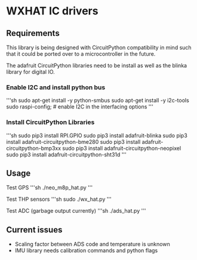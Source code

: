 # WXHAT IC drivers

## Requirements

This library is being designed with CircuitPython compatibility in mind such that it could be ported over to a microcontroller in the future. 

The adafruit CircuitPython libraries need to be install as well as the blinka library for digital IO.

### Enable I2C and install python bus

'''sh
sudo apt-get install -y python-smbus
sudo apt-get install -y i2c-tools
sudo raspi-config; # enable I2C in the interfacing options
'''

### Install CircuitPython Libraries

'''sh
  sudo pip3 install RPI.GPIO
  sudo pip3 install adafruit-blinka
  sudo pip3 install adafruit-circuitpython-bme280
  sudo pip3 install adafruit-circuitpython-bmp3xx
  sudo pip3 install adafruit-circuitpython-neopixel
  sudo pip3 install adafruit-circuitpython-sht31d
'''

## Usage

Test GPS
'''sh
./neo_m8p_hat.py
'''

Test THP sensors
'''sh
sudo ./wx_hat.py
'''

Test ADC (garbage output currently)
'''sh
./ads_hat.py
'''

## Current issues

* Scaling factor between ADS code and temperature is unknown
* IMU library needs calibration commands and python flags

